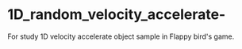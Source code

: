 # 1D_random_velocity_accelerate-
For study 1D velocity accelerate object sample in Flappy bird's game.
